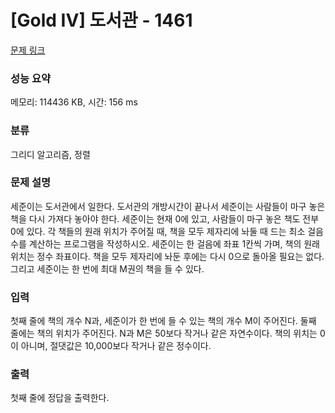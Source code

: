 # [Gold IV] 도서관 - 1461 

[문제 링크](https://www.acmicpc.net/problem/1461) 

### 성능 요약

메모리: 114436 KB, 시간: 156 ms

### 분류

그리디 알고리즘, 정렬

### 문제 설명

<p>세준이는 도서관에서 일한다. 도서관의 개방시간이 끝나서 세준이는 사람들이 마구 놓은 책을 다시 가져다 놓아야 한다. 세준이는 현재 0에 있고, 사람들이 마구 놓은 책도 전부 0에 있다. 각 책들의 원래 위치가 주어질 때, 책을 모두 제자리에 놔둘 때 드는 최소 걸음 수를 계산하는 프로그램을 작성하시오. 세준이는 한 걸음에 좌표 1칸씩 가며, 책의 원래 위치는 정수 좌표이다. 책을 모두 제자리에 놔둔 후에는 다시 0으로 돌아올 필요는 없다. 그리고 세준이는 한 번에 최대 M권의 책을 들 수 있다.</p>

### 입력 

 <p>첫째 줄에 책의 개수 N과, 세준이가 한 번에 들 수 있는 책의 개수 M이 주어진다. 둘째 줄에는 책의 위치가 주어진다. N과 M은 50보다 작거나 같은 자연수이다. 책의 위치는 0이 아니며, 절댓값은 10,000보다 작거나 같은 정수이다.</p>

### 출력 

 <p>첫째 줄에 정답을 출력한다.</p>

